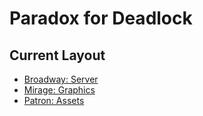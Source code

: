 # Paradox for Deadlock
## Current Layout
- [Broadway: Server](Broadway)
- [Mirage: Graphics](Mirage) 
- [Patron: Assets](Patron)
